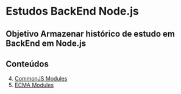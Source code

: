 # Estudos BackEnd Node.js 

## Objetivo Armazenar histórico de estudo em BackEnd em Node.js

## Conteúdos
4. [CommonJS Modules](./04-CommonjsModules)
5. [ECMA Modules](./05-ECMModules)

